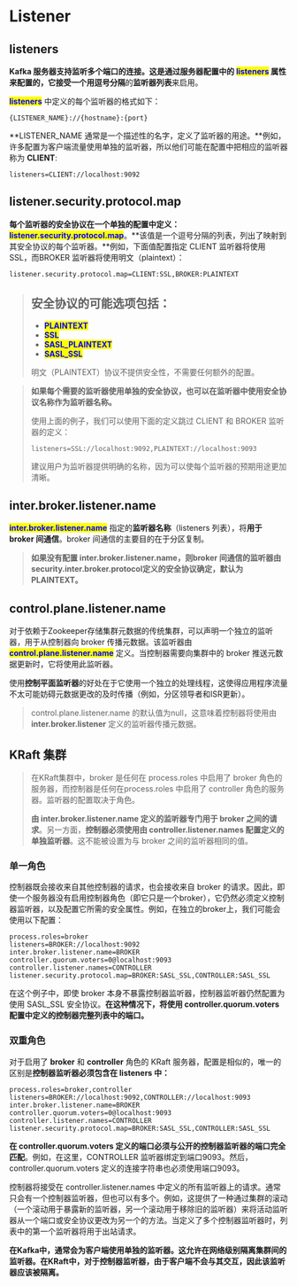 # Listener

## listeners

**Kafka 服务器支持监听多个端口的连接。**这是通过服务器配置中的 <mark style="color:blue;">**listeners**</mark> 属性来配置的，它接受一个用**逗号分隔**的**监听器列表**来启用。

&#x20;<mark style="color:blue;">**listeners**</mark> 中定义的每个监听器的格式如下：

```properties
{LISTENER_NAME}://{hostname}:{port}
```

**LISTENER\_NAME 通常是一个描述性的名字，定义了监听器的用途。**例如，许多配置为客户端流量使用单独的监听器，所以他们可能在配置中把相应的监听器称为 **CLIENT**:

```properties
listeners=CLIENT://localhost:9092
```

## listener.security.protocol.map

**每个监听器的安全协议在一个单独的配置中定义：**<mark style="color:blue;">**listener.security.protocol.map**</mark>。**该值是一个逗号分隔的列表，列出了映射到其安全协议的每个监听器。**例如，下面值配置指定 CLIENT 监听器将使用 SSL，而BROKER 监听器将使用明文（plaintext）：

```properties
listener.security.protocol.map=CLIENT:SSL,BROKER:PLAINTEXT
```

> ## 安全协议的可能选项包括：
>
> * <mark style="color:blue;">**PLAINTEXT**</mark>
> * <mark style="color:blue;">**SSL**</mark>
> * <mark style="color:blue;">**SASL\_PLAINTEXT**</mark>
> * <mark style="color:blue;">**SASL\_SSL**</mark>
>
> 明文（PLAINTEXT）协议不提供安全性，不需要任何额外的配置。

> **如果每个需要的监听器使用单独的安全协议，也可以在监听器中使用安全协议名称作为监听器名称。**
>
> 使用上面的例子，我们可以使用下面的定义跳过 CLIENT 和 BROKER 监听器的定义：
>
> ```properties
> listeners=SSL://localhost:9092,PLAINTEXT://localhost:9093
> ```
>
> 建议用户为监听器提供明确的名称，因为可以使每个监听器的预期用途更加清晰。

## inter.broker.listener.name

<mark style="color:blue;">**inter.broker.listener.name**</mark> 指定的**监听器名称**（listeners 列表），将**用于 broker 间通信**。broker 间通信的主要目的在于分区复制。

> **如果没有配置 inter.broker.listener.name，则broker 间通信的监听器由security.inter.broker.protocol定义的安全协议确定，默认为PLAINTEXT。**

## control.plane.listener.name

对于依赖于Zookeeper存储集群元数据的传统集群，可以声明一个独立的监听器，用于从控制器向 broker 传播元数据。该监听器由 <mark style="color:blue;">**control.plane.listener.name**</mark> 定义。当控制器需要向集群中的 broker 推送元数据更新时，它将使用此监听器。

使用**控制平面监听器**的好处在于它使用一个独立的处理线程，这使得应用程序流量不太可能妨碍元数据更改的及时传播（例如，分区领导者和ISR更新）。

> control.plane.listener.name 的默认值为null，这意味着控制器将使用由 **inter.broker.listener** 定义的监听器传播元数据。

## KRaft 集群

> 在KRaft集群中，broker 是任何在 process.roles 中启用了 broker 角色的服务器，而控制器是任何在process.roles 中启用了 controller 角色的服务器。监听器的配置取决于角色。
>
> **由 inter.broker.listener.name 定义的监听器专门用于 broker 之间的请求**。另一方面，**控制器必须使用由 controller.listener.names 配置定义的单独监听器**。这不能被设置为与 broker 之间的监听器相同的值。

### 单一角色

控制器既会接收来自其他控制器的请求，也会接收来自 broker 的请求。因此，即使一个服务器没有启用控制器角色（即它只是一个broker），它仍然必须定义控制器监听器，以及配置它所需的安全属性。例如，在独立的broker上，我们可能会使用以下配置：

```properties
process.roles=broker
listeners=BROKER://localhost:9092
inter.broker.listener.name=BROKER
controller.quorum.voters=0@localhost:9093
controller.listener.names=CONTROLLER
listener.security.protocol.map=BROKER:SASL_SSL,CONTROLLER:SASL_SSL
```

在这个例子中，即使 broker 本身不暴露控制器监听器，控制器监听器仍然配置为使用 SASL\_SSL 安全协议。**在这种情况下，将使用 controller.quorum.voters 配置中定义的控制器完整列表中的端口。**

### 双重角色

对于启用了 **broker** 和 **controller** 角色的 KRaft 服务器，配置是相似的，唯一的区别是**控制器监听器必须包含在 listeners 中：**

```properties
process.roles=broker,controller
listeners=BROKER://localhost:9092,CONTROLLER://localhost:9093
inter.broker.listener.name=BROKER
controller.quorum.voters=0@localhost:9093
controller.listener.names=CONTROLLER
listener.security.protocol.map=BROKER:SASL_SSL,CONTROLLER:SASL_SSL
```

**在 controller.quorum.voters 定义的端口必须与公开的控制器监听器的端口完全匹配**。例如，在这里，CONTROLLER 监听器绑定到端口9093。然后，controller.quorum.voters 定义的连接字符串也必须使用端口9093。

控制器将接受在 controller.listener.names 中定义的所有监听器上的请求。通常只会有一个控制器监听器，但也可以有多个。例如，这提供了一种通过集群的滚动（一个滚动用于暴露新的监听器，另一个滚动用于移除旧的监听器）来将活动监听器从一个端口或安全协议更改为另一个的方法。当定义了多个控制器监听器时，列表中的第一个监听器将用于出站请求。

**在Kafka中，通常会为客户端使用单独的监听器。这允许在网络级别隔离集群间的监听器。在KRaft中，对于控制器监听器，由于客户端不会与其交互，因此该监听器应该被隔离。**
